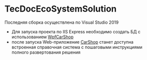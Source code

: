 # TecDocEcoSystemSolution
Последняя сборка осуществлена по Visual Studio 2019
- Для запуска проекта по IIS Express необходимо создать БД с использованием [WpfCarShop](https://github.com/chempkovsky/TecDocEcoSystemSolution/tree/master/WpfCarShop)
- после запуска Web-приложение [CarShop](https://github.com/chempkovsky/TecDocEcoSystemSolution/tree/master/CarShop) станет доступна встроенная справочная система с пошаговыми инструкциями полного развертования решения

